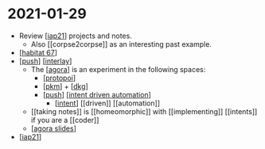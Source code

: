 # 2021-01-29

- Review [[iap21]] projects and notes.
  - Also [[corpse2corpse]] as an interesting past example.
- [[habitat 67]]
- [[push]] [[interlay]]
  - The [[agora]] is an experiment in the following spaces:
    - [[protopoi]]
    - [[pkm]] + [[dkg]]
    - [[push]] [[intent driven automation]] 
      - [[intent]] [[driven]] [[automation]]
  - [[taking notes]] is [[homeomorphic]] with [[implementing]] [[intents]] if you are a [[coder]]
  - [[agora slides]]
- [[iap21]]


[//begin]: # "Autogenerated link references for markdown compatibility"
[iap21]: ../iap21 "Iap21"
[habitat 67]: ../habitat-67 "Habitat 67"
[push]: ../push "Push"
[interlay]: ../interlay "Interlay"
[agora]: ../agora "Agora"
[protopoi]: ../protopoi "Protopoi"
[pkm]: ../pkm "Pkm"
[dkg]: ../dkg "Dkg"
[intent driven automation]: ../intent-driven-automation "Intent Driven Automation"
[intent]: ../intent "Intent"
[agora slides]: ../agora-slides "Agora Slides"
[//end]: # "Autogenerated link references"